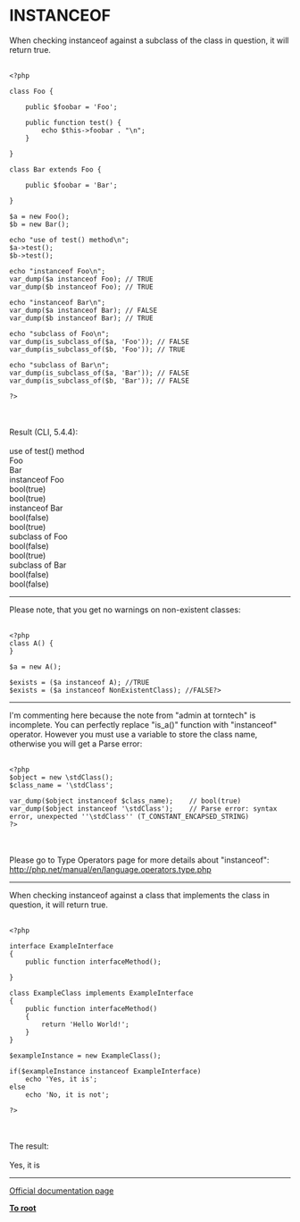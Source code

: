 # INSTANCEOF



When checking instanceof against a subclass of the class in question, it will return true.<br><br>

```
<?php

class Foo {

    public $foobar = 'Foo';
    
    public function test() {
        echo $this->foobar . "\n";
    }

}

class Bar extends Foo {

    public $foobar = 'Bar';

}

$a = new Foo();
$b = new Bar();

echo "use of test() method\n";
$a->test();
$b->test();

echo "instanceof Foo\n";
var_dump($a instanceof Foo); // TRUE
var_dump($b instanceof Foo); // TRUE

echo "instanceof Bar\n";
var_dump($a instanceof Bar); // FALSE
var_dump($b instanceof Bar); // TRUE

echo "subclass of Foo\n";
var_dump(is_subclass_of($a, 'Foo')); // FALSE
var_dump(is_subclass_of($b, 'Foo')); // TRUE

echo "subclass of Bar\n";
var_dump(is_subclass_of($a, 'Bar')); // FALSE
var_dump(is_subclass_of($b, 'Bar')); // FALSE

?>
```
<br><br>Result (CLI, 5.4.4):<br><br>use of test() method<br>Foo<br>Bar<br>instanceof Foo<br>bool(true)<br>bool(true)<br>instanceof Bar<br>bool(false)<br>bool(true)<br>subclass of Foo<br>bool(false)<br>bool(true)<br>subclass of Bar<br>bool(false)<br>bool(false)  

---

Please note, that you get no warnings on non-existent classes:<br><br>

```
<?php
class A() {
}

$a = new A();

$exists = ($a instanceof A); //TRUE
$exists = ($a instanceof NonExistentClass); //FALSE?>
```
  

---

I&apos;m commenting here because the note from "admin at torntech" is incomplete. You can perfectly replace "is_a()" function with "instanceof" operator. However you must use a variable to store the class name, otherwise you will get a Parse error:<br><br>

```
<?php
$object = new \stdClass();
$class_name = '\stdClass';

var_dump($object instanceof $class_name);    // bool(true)
var_dump($object instanceof '\stdClass');    // Parse error: syntax error, unexpected ''\stdClass'' (T_CONSTANT_ENCAPSED_STRING)
?>
```
<br><br>Please go to Type Operators page for more details about "instanceof": http://php.net/manual/en/language.operators.type.php  

---

When checking instanceof against a class that implements the class in question, it will return true.<br><br>

```
<?php

interface ExampleInterface
{
    public function interfaceMethod();

}

class ExampleClass implements ExampleInterface
{
    public function interfaceMethod()
    {
        return 'Hello World!';
    }
}

$exampleInstance = new ExampleClass();

if($exampleInstance instanceof ExampleInterface)
    echo 'Yes, it is';
else
    echo 'No, it is not';

?>
```
<br><br>The result:<br><br>Yes, it is  

---

[Official documentation page](https://www.php.net/manual/en/internals2.opcodes.instanceof.php)

**[To root](/README.md)**